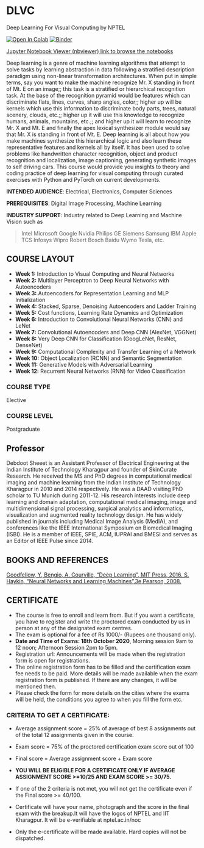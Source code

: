 # DLVC

Deep Learning For Visual Computing by NPTEL

[![Open In Colab](https://colab.research.google.com/assets/colab-badge.svg)](https://colab.research.google.com/github/gymk/DLVC/) [![Binder](https://mybinder.org/badge_logo.svg)](https://mybinder.org/v2/gh/gymk/DLVC/master)

[Jupyter Notebook Viewer (nbviewer) link to browse the notebooks](https://nbviewer.jupyter.org/github/gymk/DLVC/tree/master/)

Deep learning is a genre of machine learning algorithms that attempt to solve tasks by learning abstraction in data following a stratified description paradigm using non-­linear transformation architectures. When put in simple terms, say you want to make the machine recognize Mr. X standing in front of Mt. E on an image;; this task is a stratified or hierarchical recognition task. At the base of the recognition pyramid would be features which can discriminate flats, lines, curves, sharp angles, color;; higher up will be kernels which use this information to discriminate body parts, trees, natural scenery, clouds, etc.;; higher up it will use this knowledge to recognize humans, animals, mountains, etc.;; and higher up it will learn to recognize Mr. X and Mt. E and finally the apex lexical synthesizer module would say that Mr. X is standing in front of Mt. E. Deep learning is all about how you make machines synthesize this hierarchical logic and also learn these representative features and kernels all by itself. It has been used to solve problems like handwritten character recognition, object and product recognition and localization, image captioning, generating synthetic images to self driving cars. This course would provide you insights to theory and coding practice of deep learning for visual computing through curated exercises with Python and PyTorch on current developments.

__INTENDED AUDIENCE__: Electrical, Electronics, Computer Sciences

__PREREQUISITES__:   Digital Image Processing, Machine Learning

__INDUSTRY SUPPORT__:  Industry related to Deep Learning and Machine Vision such as

> Intel
> Microsoft
> Google
> Nvidia
> Philips
> GE
> Siemens
> Samsung
> IBM
> Apple
> TCS
> Infosys
> Wipro
> Robert Bosch
> Baidu
> Wymo
> Tesla, etc.

## COURSE LAYOUT

- __Week 1:__ Introduction to Visual Computing and Neural Networks
- __Week 2:__ Multilayer Perceptron to Deep Neural Networks with Autoencoders
- __Week 3:__ Autoencoders for Representation Learning and MLP Initialization
- __Week 4:__ Stacked, Sparse, Denoising Autoencoders and Ladder Training
- __Week 5:__ Cost functions, Learning Rate Dynamics and Optimization
- __Week 6:__ Introduction to Convolutional Neural Networks (CNN) and LeNet
- __Week 7:__ Convolutional Autoencoders and Deep CNN (AlexNet, VGGNet)
- __Week 8:__ Very Deep CNN for Classification (GoogLeNet, ResNet, DenseNet)
- __Week 9:__ Computational Complexity and Transfer Learning of a Network
- __Week 10:__ Object Localization (RCNN) and Semantic Segmentation
- __Week 11:__ Generative Models with Adversarial Learning
- __Week 12:__ Recurrent Neural Networks (RNN) for Video Classification

### COURSE TYPE

Elective

### COURSE LEVEL

Postgraduate

## Professor

Debdoot Sheeet  is an Assistant Professor of Electrical Engineering at the Indian Institute of Technology Kharagpur and founder of SkinCurate Research. He received the MS and PhD degrees in computational medical imaging and machine learning from the Indian Institute of Technology Kharagpur in 2010 and 2014 respectively. He was a DAAD visiting PhD scholar to TU Munich during 2011-­12. His research interests include deep learning and domain adaptation, computational medical imaging, image and multidimensional signal processing, surgical analytics and informatics, visualization and augmented reality technology design. He has widely published in journals including Medical Image Analysis (MedIA), and conferences like the IEEE International Symposium on Biomedical Imaging (ISBI). He is a member of IEEE, SPIE, ACM, IUPRAI and BMESI and serves as an Editor of IEEE Pulse since 2014.

## BOOKS AND REFERENCES

[Goodfellow, Y, Bengio, A. Courville, “Deep Learning”, MIT Press, 2016. S. Haykin, “Neural Networks and Learning Machines”,3e,Pearson, 2008.](https://www.deeplearningbook.org/)

## CERTIFICATE

- The course is free to enroll and learn from. But if you want a certificate, you have to register and write the proctored exam conducted by us in person at any of the designated exam centres.
- The exam is optional for a fee of Rs 1000/- (Rupees one thousand only).
- __Date and Time of Exams: 18th October 2020__, Morning session 9am to 12 noon; Afternoon Session 2pm to 5pm.
- Registration url: Announcements will be made when the registration form is open for registrations.
- The online registration form has to be filled and the certification exam fee needs to be paid. More details will be made available when the exam registration form is published. If there are any changes, it will be mentioned then.
- Please check the form for more details on the cities where the exams will be held, the conditions you agree to when you fill the form etc.

### CRITERIA TO GET A CERTIFICATE:

- Average assignment score = 25% of average of best 8 assignments out of the total 12 assignments given in the course.
- Exam score = 75% of the proctored certification exam score out of 100
- Final score = Average assignment score + Exam score

- __YOU WILL BE ELIGIBLE FOR A CERTIFICATE ONLY IF AVERAGE ASSIGNMENT SCORE >=10/25 AND EXAM SCORE >= 30/75.__
- If one of the 2 criteria is not met, you will not get the certificate even if the Final score >= 40/100.
- Certificate will have your name, photograph and the score in the final exam with the breakup.It will have the logos of NPTEL and IIT Kharagpur. It will be e-verifiable at nptel.ac.in/noc
- Only the e-certificate will be made available. Hard copies will not be dispatched.

